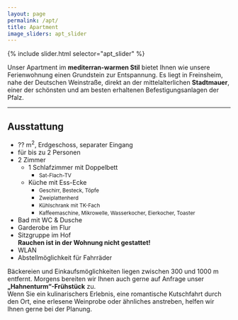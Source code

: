 ```yaml
---
layout: page
permalink: /apt/
title: Apartment
image_sliders: apt_slider
---
```


<div class="align-right" style="width: 66%">
{% include slider.html selector="apt_slider" %}
</div>

Unser Apartment im **mediterran-warmen Stil** bietet Ihnen wie unsere Ferienwohnung einen Grundstein zur Entspannung. Es liegt in Freinsheim, nahe der Deutschen Weinstraße, direkt an der mittelalterlichen **Stadtmauer**, einer der schönsten und am besten erhaltenen Befestigungsanlagen der Pfalz.

***

## Ausstattung
- ?? m<sup>2</sup>, Erdgeschoss, separater Eingang
- für bis zu 2 Personen
- 2 Zimmer
  - 1 Schlafzimmer mit Doppelbett
    - <small>Sat-Flach-TV</small>
  - Küche mit Ess-Ecke
    - <small>Geschirr, Besteck, Töpfe</small>
    - <small>Zweiplattenherd</small>
    - <small>Kühlschrank mit TK-Fach</small>
    - <small>Kaffeemaschine, Mikrowelle, Wasserkocher, Eierkocher, Toaster</small>
- Bad mit WC & Dusche
- Garderobe im Flur
- Sitzgruppe im Hof <br/>
  **Rauchen ist in der Wohnung nicht gestattet!**
- WLAN
- Abstellmöglichkeit für Fahrräder

Bäckereien und Einkaufsmöglichkeiten liegen zwischen 300 und 1000 m entfernt. Morgens bereiten wir Ihnen auch gerne auf Anfrage unser **„Hahnenturm“-Frühstück** zu.\
Wenn Sie ein kulinarischers Erlebnis, eine romantische Kutschfahrt durch den Ort, eine erlesene Weinprobe oder ähnliches anstreben, helfen wir Ihnen gerne bei der Planung.
